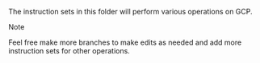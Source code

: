 The instruction sets in this folder will perform various operations on GCP.

> [!NOTE]
> Feel free make more branches to make edits as needed and add more instruction sets for other operations.
